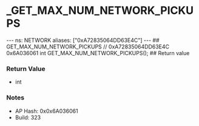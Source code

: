 # _GET_MAX_NUM_NETWORK_PICKUPS

--- ns: NETWORK aliases: ["0xA72835064DD63E4C"] --- ## GET_MAX_NUM_NETWORK_PICKUPS  // 0xA72835064DD63E4C 0x6A036061 int GET_MAX_NUM_NETWORK_PICKUPS();  ## Return value

### Return Value
* int

### Notes
* AP Hash: 0x0x6A036061
* Build: 323

